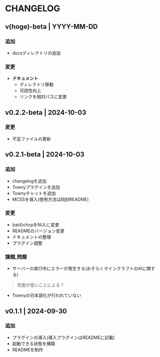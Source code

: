 # CHANGELOG
<!-- ## vhoge | YYYY-MM-DD
### 追加
- 新しく追加された機能や要素。
### 変更
- 変更された内容、改善された部分。
### 修正
- 修正されたバグや問題。
### 課題,問題
- 今後廃止予定の機能や推奨されない変更点。
### 削除
- 削除された機能や要素。 -->

## v(hoge)-beta | YYYY-MM-DD
### 追加
- docsディレクトリの追加
### 変更
- **ドキュメント**
    - ディレクトリ移動
    - 可読性向上
    - リンクを相対パスに変更
<!-- ### 修正
- 修正されたバグや問題。
### 課題,問題
- 今後廃止予定の機能や推奨されない変更点。
### 削除
- 削除された機能や要素。 -->

## v0.2.2-beta | 2024-10-03
### 変更
- 不足ファイルの更新

## v0.2.1-beta | 2024-10-03
### 追加
- changelogを追加
- Townyプラグインを追加
- Townyチャットを追加
- MCSSを導入(使用方法は同封README)
### 変更
- batのchcpをNULに変更
- READMEのバージョン変更
- ドキュメントの整理
- プラグイン調整
### 課題,問題
- サーバーの実行中にエラーが発生する(おそらくマインクラフトのAIに関する)
> 性能が低いことによる？
- Townyの日本語化が行われていない

## v0.1.1 | 2024-09-30
### 追加
- プラグインの導入(導入プラグインはREADMEに記載)
- 起動できる状態を構築
- READMEを制作

